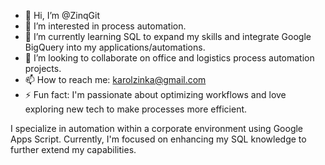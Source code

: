 - 👋 Hi, I’m @ZinqGit
- 👀 I’m interested in process automation.
- 🌱 I’m currently learning SQL to expand my skills and integrate Google BigQuery into my applications/automations.
- 💞️ I’m looking to collaborate on office and logistics process automation projects.
- 📫 How to reach me: karolzinka@gmail.com
- ⚡ Fun fact: I'm passionate about optimizing workflows and love exploring new tech to make processes more efficient.

I specialize in automation within a corporate environment using Google Apps Script. Currently, I'm focused on enhancing my SQL knowledge to further extend my capabilities.
